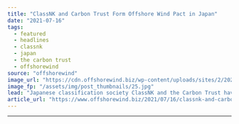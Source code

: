 ```yaml
---
title: "ClassNK and Carbon Trust Form Offshore Wind Pact in Japan"
date: "2021-07-16"
tags: 
  - featured
  - headlines
  - classnk
  - japan
  - the carbon trust
  - offshorewind
source: "offshorewind"
image_url: "https://cdn.offshorewind.biz/wp-content/uploads/sites/2/2021/07/16121502/Seajacks-Zaratan-at-Akita-Noshiro.jpg"
image_fp: "/assets/img/post_thumbnails/25.jpg"
lead: "Japanese classification society ClassNK and the Carbon Trust have signed a Memorandum of Understanding"
article_url: "https://www.offshorewind.biz/2021/07/16/classnk-and-carbon-trust-form-offshore-wind-pact-in-japan/"
---
```


---
